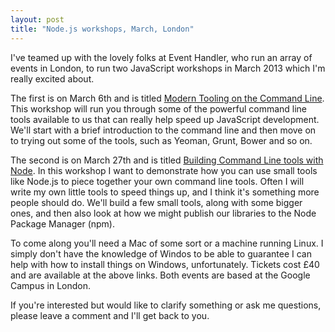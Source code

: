 ```yaml
---
layout: post
title: "Node.js workshops, March, London"
---
```


I've teamed up with the lovely folks at Event Handler, who run an array of events in London, to run two JavaScript workshops in March 2013 which I'm really excited about.

The first is on March 6th and is titled [Modern Tooling on the Command Line](http://www.eventhandler.co.uk/events/ldnjsnightclass-toolingcli). This workshop will run you through some of the powerful command line tools available to us that can really help speed up JavaScript development. We'll start with a brief introduction to the command line and then move on to trying out some of the tools, such as Yeoman, Grunt, Bower and so on.

The second is on March 27th and is titled [Building Command Line tools with Node](http://www.eventhandler.co.uk/events/ldnjsnightclass-buildingcli). In this workshop I want to demonstrate how you can use small tools like Node.js to piece together your own command line tools. Often I will write my own little tools to speed things up, and I think it's something more people should do. We'll build a few small tools, along with some bigger ones, and then also look at how we might publish our libraries to the Node Package Manager (npm).

To come along you'll need a Mac of some sort or a machine running Linux. I simply don't have the knowledge of Windos to be able to guarantee I can help with how to install things on Windows, unfortunately. Tickets cost £40 and are available at the above links. Both events are based at the Google Campus in London.

If you're interested but would like to clarify something or ask me questions, please leave a comment and I'll get back to you.
